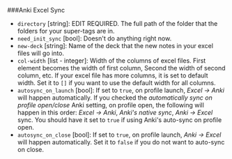 ###Anki Excel Sync

- `directory` [string]: EDIT REQUIRED. The full path of the folder that the folders for your super-tags are in.
- `need_init_sync` [bool]: Doesn't do anything right now.
- `new-deck` [string]: Name of the deck that the new notes in your excel files will go into.
- `col-width` [list - integer]: Width of the columns of excel files. First element becomes the width of first column, Second the width of second column, etc. If your excel file has more columns, it is set to default width. Set it to `[]` if you want to use the default width for all columns.
- `autosync_on_launch` [bool]: If set to `true`, on profile launch, *Excel -> Anki* will happen automatically. If you checked the *automatically sync on profile open/close* Anki setting, on profile open, the following will happen in this order: *Excel -> Anki*, *Anki's native sync*, *Anki -> Excel* sync. You should have it set to `true` if using Anki's auto-sync on profile open.
- `autosync_on_close` [bool]: If set to `true`, on profile launch, *Anki -> Excel* will happen automatically. Set it to `false` if you do not want to auto-sync on close.

